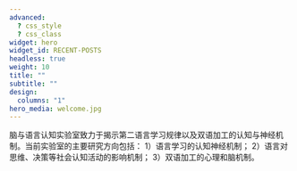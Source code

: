```yaml
---
advanced:
  ? css_style
  ? css_class
widget: hero
widget_id: RECENT-POSTS
headless: true
weight: 10
title: ""
subtitle: ""
design:
  columns: "1"
hero_media: welcome.jpg
---
```

脑与语言认知实验室致力于揭示第二语言学习规律以及双语加工的认知与神经机制。当前实验室的主要研究方向包括：
1）语言学习的认知神经机制；
2）语言对思维、决策等社会认知活动的影响机制；
3）双语加工的心理和脑机制。
